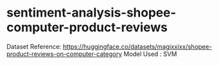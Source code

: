 # sentiment-analysis-shopee-computer-product-reviews
Dataset Reference: https://huggingface.co/datasets/magixxixx/shopee-product-reviews-on-computer-category
Model Used : SVM
